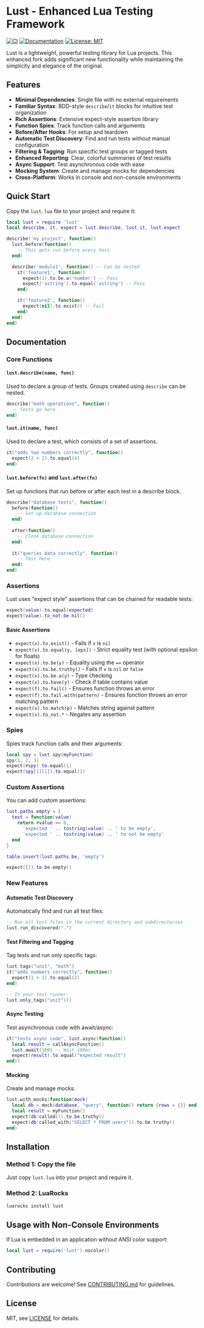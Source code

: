 # Lust - Enhanced Lua Testing Framework

[![CI](https://github.com/greggh/lust/actions/workflows/ci.yml/badge.svg)](https://github.com/greggh/lust/actions/workflows/ci.yml)
[![Documentation](https://github.com/greggh/lust/actions/workflows/docs.yml/badge.svg)](https://github.com/greggh/lust/actions/workflows/docs.yml)
[![License: MIT](https://img.shields.io/badge/License-MIT-blue.svg)](https://opensource.org/licenses/MIT)

Lust is a lightweight, powerful testing library for Lua projects. This enhanced fork adds significant new functionality while maintaining the simplicity and elegance of the original.

## Features

- **Minimal Dependencies**: Single file with no external requirements
- **Familiar Syntax**: BDD-style `describe`/`it` blocks for intuitive test organization  
- **Rich Assertions**: Extensive expect-style assertion library
- **Function Spies**: Track function calls and arguments
- **Before/After Hooks**: For setup and teardown
- **Automatic Test Discovery**: Find and run tests without manual configuration
- **Filtering & Tagging**: Run specific test groups or tagged tests
- **Enhanced Reporting**: Clear, colorful summaries of test results
- **Async Support**: Test asynchronous code with ease
- **Mocking System**: Create and manage mocks for dependencies
- **Cross-Platform**: Works in console and non-console environments

## Quick Start

Copy the `lust.lua` file to your project and require it:

```lua
local lust = require 'lust'
local describe, it, expect = lust.describe, lust.it, lust.expect

describe('my project', function()
  lust.before(function()
    -- This gets run before every test.
  end)

  describe('module1', function() -- Can be nested
    it('feature1', function()
      expect(1).to.be.a('number') -- Pass
      expect('astring').to.equal('astring') -- Pass
    end)

    it('feature2', function()
      expect(nil).to.exist() -- Fail
    end)
  end)
end)
```

## Documentation

### Core Functions

#### `lust.describe(name, func)`

Used to declare a group of tests. Groups created using `describe` can be nested.

```lua
describe("math operations", function()
  -- Tests go here
end)
```

#### `lust.it(name, func)`

Used to declare a test, which consists of a set of assertions.

```lua
it("adds two numbers correctly", function()
  expect(2 + 2).to.equal(4)
end)
```

#### `lust.before(fn)` and `lust.after(fn)`

Set up functions that run before or after each test in a describe block.

```lua
describe("database tests", function()
  before(function()
    -- Set up database connection
  end)
  
  after(function()
    -- Close database connection
  end)
  
  it("queries data correctly", function()
    -- Test here
  end)
end)
```

### Assertions

Lust uses "expect style" assertions that can be chained for readable tests:

```lua
expect(value).to.equal(expected)
expect(value).to_not.be.nil()
```

#### Basic Assertions

- `expect(x).to.exist()` - Fails if `x` is `nil`
- `expect(x).to.equal(y, [eps])` - Strict equality test (with optional epsilon for floats)
- `expect(x).to.be(y)` - Equality using the `==` operator
- `expect(x).to.be.truthy()` - Fails if `x` is `nil` or `false`
- `expect(x).to.be.a(y)` - Type checking
- `expect(x).to.have(y)` - Check if table contains value
- `expect(f).to.fail()` - Ensures function throws an error
- `expect(f).to.fail.with(pattern)` - Ensures function throws an error matching pattern
- `expect(x).to.match(p)` - Matches string against pattern
- `expect(x).to_not.*` - Negates any assertion

### Spies

Spies track function calls and their arguments:

```lua
local spy = lust.spy(myFunction)
spy(1, 2, 3)
expect(#spy).to.equal(1)
expect(spy[1][1]).to.equal(1)
```

### Custom Assertions

You can add custom assertions:

```lua
lust.paths.empty = {
  test = function(value)
    return #value == 0,
      'expected ' .. tostring(value) .. ' to be empty',
      'expected ' .. tostring(value) .. ' to not be empty'
  end
}

table.insert(lust.paths.be, 'empty')

expect({}).to.be.empty()
```

### New Features

#### Automatic Test Discovery

Automatically find and run all test files:

```lua
-- Run all test files in the current directory and subdirectories
lust.run_discovered(".")
```

#### Test Filtering and Tagging

Tag tests and run only specific tags:

```lua
lust.tags("unit", "math")
it("adds numbers correctly", function()
  expect(1 + 1).to.equal(2)
end)

-- In your test runner:
lust.only_tags("unit")()
```

#### Async Testing

Test asynchronous code with await/async:

```lua
it("tests async code", lust.async(function()
  local result = callAsyncFunction()
  lust.await(100) -- Wait 100ms
  expect(result).to.equal("expected result")
end))
```

#### Mocking

Create and manage mocks:

```lua
lust.with_mocks(function(mock)
  local db = mock(database, "query", function() return {rows = {}} end)
  local result = myFunction()
  expect(db:called()).to.be.truthy()
  expect(db:called_with("SELECT * FROM users")).to.be.truthy()
end)
```

## Installation

### Method 1: Copy the file

Just copy `lust.lua` into your project and require it.

### Method 2: LuaRocks

```bash
luarocks install lust
```

## Usage with Non-Console Environments

If Lua is embedded in an application without ANSI color support:

```lua
local lust = require('lust').nocolor()
```

## Contributing

Contributions are welcome! See [CONTRIBUTING.md](CONTRIBUTING.md) for guidelines.

## License

MIT, see [LICENSE](LICENSE) for details.

